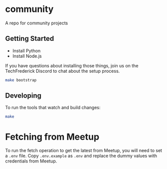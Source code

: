 # community

A repo for community projects

## Getting Started

* Install Python
* Install Node.js

If you have questions about installing those things,
join us on the TechFrederick Discord to chat about the setup process.

```bash
make bootstrap
```

## Developing

To run the tools that watch and build changes:

```bash
make
```

# Fetching from Meetup

To run the fetch operation to get the latest from Meetup,
you will need to set a `.env` file.
Copy `.env.example` as `.env` and replace the dummy values
with credentials from Meetup.
